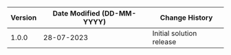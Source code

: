 | **Version** | **Date Modified (DD-MM-YYYY)** | **Change History**                                                       |
|-------------|--------------------------------|--------------------------------------------------------------------------|
| 1.0.0       | 28-07-2023                     | Initial solution release                                                 |
